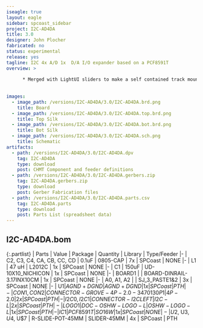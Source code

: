 ```yaml
---
iseagle: true
layout: eagle
sidebar: spcoast_sidebar
project: I2C-AD4DA
title: 3.0
designer: John Plocher
fabricated: no
status: experimental
release: yes
tagline: I2C 4x A/D 1x  D/A I/O expander based on a PCF8591T
overview: >
    
      * Merged with LightUI sliders to make a self contained track mountable lighting controller
    
    
images:
  - image_path: /versions/I2C-AD4DA/3.0/I2C-AD4DA.brd.png
    title: Board
  - image_path: /versions/I2C-AD4DA/3.0/I2C-AD4DA.top.brd.png
    title: Top Silk
  - image_path: /versions/I2C-AD4DA/3.0/I2C-AD4DA.bot.brd.png
    title: Bot Silk
  - image_path: /versions/I2C-AD4DA/3.0/I2C-AD4DA.sch.png
    title: Schematic
artifacts:
  - path: /versions/I2C-AD4DA/3.0/I2C-AD4DA.dpv
    tag: I2C-AD4DA
    type: download
    post: CHMT Component and feeder definitions
  - path: /versions/I2C-AD4DA/3.0/I2C-AD4DA.gerbers.zip
    tag: I2C-AD4DA.gerbers.zip
    type: download
    post: Gerber Fabrication files
  - path: /versions/I2C-AD4DA/3.0/I2C-AD4DA.parts.csv
    tag: I2C-AD4DA.parts
    type: download
    post: Parts List (spreadsheet data)
---
```


## I2C-AD4DA.bom

{:.partlist}
| Parts | Value | Package | Quantity | Library | Type/Feeder
|-
| C2, C3, C4, CA, CB, CC, CD | 0.1uF | 0805-CAP | 7x | SPCoast | NONE
|-
| L1 | 47 uH | L2012C | 1x | SPCoast | NONE
|-
| C1 | 150uF | UD-10X10_NICHICON | 1x | SPCoast | NONE
|-
| BOARD1 |  | BOARD-DINRAIL-3.17INX10CM | 1x | SPCoast | NONE
|-
| A0, A1, A2 |  | SJ_3_PASTE1&2 | 3x | SPCoast | NONE
|-
| U$1 | AGND+DGND | AGND+DGND | 1x | SPCoast | PTH
|-
| CON1, CON2 | CONNECTOR-GROVE-4P-2.0-3470130P1 | 4P-2.0 | 2x | SPCoast | PTH
|-
| I2C0, I2C1 | CONNECTOR-I2CLEFT | I2C-L | 2x | SPCoast | PTH
|-
| LOGO1 | DOC-OSHW-LOGO-L | OSHW-LOGO-L | 1x | SPCoast | PTH
|-
| IC1 | PCF8591T | SO16W | 1x | SPCoast | NONE
|-
| U$2, U$3, U$4, U$7 | R-SLIDE-POT-45MM | SLIDER-45MM | 4x | SPCoast | PTH

